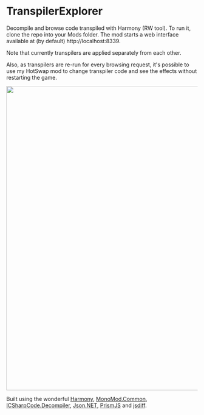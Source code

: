 # TranspilerExplorer
Decompile and browse code transpiled with Harmony (RW tool). To run it, clone the repo into your Mods folder. The mod starts a web interface available at (by default) http://localhost:8339.

Note that currently transpilers are applied separately from each other.

Also, as transpilers are re-run for every browsing request, it's possible to use my HotSwap mod to change transpiler code and see the effects without restarting the game.

<img src="https://user-images.githubusercontent.com/43299315/126483454-9e349786-620a-4592-9bf5-b52c97a98f7a.png" width="800" />

Built using the wonderful [Harmony](https://github.com/pardeike/Harmony), [MonoMod.Common](https://github.com/MonoMod/MonoMod.Common), [ICSharpCode.Decompiler](https://github.com/icsharpcode/ILSpy/), [Json.NET](https://www.newtonsoft.com/json), [PrismJS](https://prismjs.com/) and [jsdiff](https://github.com/kpdecker/jsdiff).